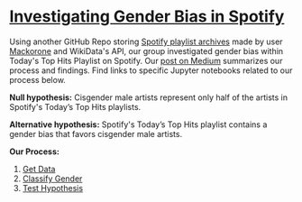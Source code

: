 # [Investigating Gender Bias in Spotify](https://franciscamoyajimenez.medium.com/todays-top-tip-challenge-gender-bias-within-spotify-s-most-streamed-playlist-ef8c3bb9cc5f)

Using another GitHub Repo storing [Spotify playlist archives](https://github.com/mackorone/spotify-playlist-archive) made by user [Mackorone](https://github.com/mackorone) and WikiData's API, our group investigated gender bias within Today's Top Hits Playlist on Spotify. Our [post on Medium](https://franciscamoyajimenez.medium.com/todays-top-tip-challenge-gender-bias-within-spotify-s-most-streamed-playlist-ef8c3bb9cc5f) summarizes our process and findings. Find links to specific Jupyter notebooks related to our process below. 

**Null hypothesis:** Cisgender male artists represent only half of the artists in Spotify's Today’s Top Hits playlists.

**Alternative hypothesis:** Spotify's Today’s Top Hits playlist contains a gender bias that favors cisgender male artists.

**Our Process:**  
1. [Get Data](https://github.com/JLopezRuiz/spotify-gender-bias-databyte/blob/main/data_collection.ipynb)  
2. [Classify Gender](https://github.com/JLopezRuiz/spotify-gender-bias-databyte/blob/main/Gender_Classifier.ipynb)  
3. [Test Hypothesis](https://github.com/JLopezRuiz/spotify-gender-bias-databyte/blob/main/hypothesis_testing.ipynb)

